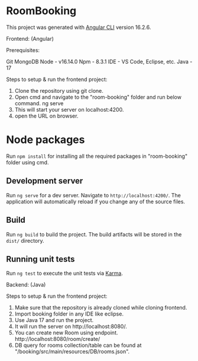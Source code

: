 # RoomBooking
This project was generated with [Angular CLI](https://github.com/angular/angular-cli) version 16.2.6.

Frontend: (Angular)

Prerequisites:

Git
MongoDB
Node - v16.14.0
Npm - 8.3.1
IDE - VS Code, Eclipse, etc.
Java - 17

Steps to setup & run the frontend project:

1. Clone the repository using git clone.
2. Open cmd and navigate to the "room-booking" folder and run below command.
            ng serve
3. This will start your server on localhost:4200.
4. open the URL on browser.

# Node packages
Run `npm install` for installing all the required packages in "room-booking" folder using cmd.

## Development server
Run `ng serve` for a dev server. Navigate to `http://localhost:4200/`. The application will automatically reload if you change any of the source files.

## Build
Run `ng build` to build the project. The build artifacts will be stored in the `dist/` directory.

## Running unit tests
Run `ng test` to execute the unit tests via [Karma](https://karma-runner.github.io).

Backend: (Java)

Steps to setup & run the frontend project:

1. Make sure that the repository is already cloned while cloning frontend.
2. Import booking folder in any IDE like eclipse.
3. Use Java 17 and run the project.
4. It will run the server on http://localhost:8080/.
5. You can create new Room using endpoint.
            http://localhost:8080/room/create/
6. DB query for rooms collection/table can be found at "/booking/src/main/resources/DB/rooms.json".